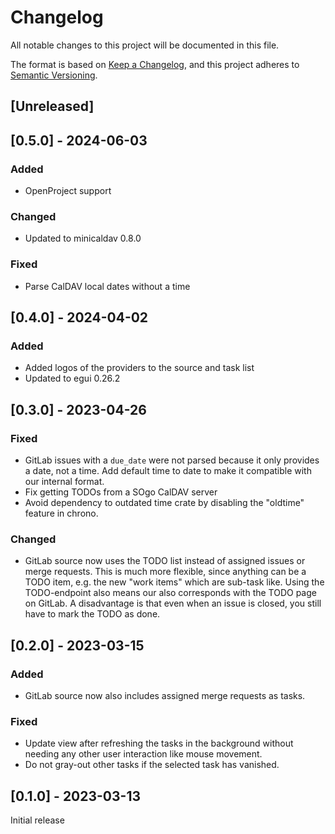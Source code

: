# Changelog

All notable changes to this project will be documented in this file.

The format is based on [Keep a Changelog](https://keepachangelog.com/en/1.0.0/),
and this project adheres to [Semantic Versioning](https://semver.org/spec/v2.0.0.html).

## [Unreleased]

## [0.5.0] - 2024-06-03

### Added

- OpenProject support

### Changed

- Updated to minicaldav 0.8.0

### Fixed 

- Parse CalDAV local dates without a time

## [0.4.0] - 2024-04-02

### Added

- Added logos of the providers to the source and task list
- Updated to egui 0.26.2

## [0.3.0] - 2023-04-26

### Fixed

- GitLab issues with a `due_date` were not parsed because it only provides a
  date, not a time. Add default time to date to make it compatible with our
  internal format.
- Fix getting TODOs from a SOgo CalDAV server
- Avoid dependency to outdated time crate by disabling the "oldtime" feature in
  chrono.

### Changed

- GitLab source now uses the TODO list instead of assigned issues or merge
  requests. This is much more flexible, since anything can be a TODO item, e.g.
  the new "work items" which are sub-task like. Using the TODO-endpoint also
  means our also corresponds with the TODO page on GitLab. A disadvantage is
  that even when an issue is closed, you still have to mark the TODO as done.

## [0.2.0] - 2023-03-15

### Added

- GitLab source now also includes assigned merge requests as tasks.

### Fixed

- Update view after refreshing the tasks in the background without needing any
  other user interaction like mouse movement.
- Do not gray-out other tasks if the selected task has vanished.

## [0.1.0] - 2023-03-13

Initial release